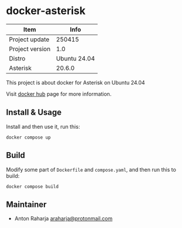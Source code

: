 docker-asterisk
===============

Item            | Info
--------------- | ---------------
Project update  | 250415
Project version | 1.0
Distro          | Ubuntu 24.04
Asterisk        | 20.6.0

This project is about docker for Asterisk on Ubuntu 24.04

Visit [docker hub](https://hub.docker.com/r/antonraharja/asterisk) page for more information.


## Install & Usage

Install and then use it, run this:

```
docker compose up
```


## Build

Modify some part of `Dockerfile` and `compose.yaml`, and then run this to build:

```
docker compose build
```


## Maintainer

- Anton Raharja <araharja@protonmail.com>
